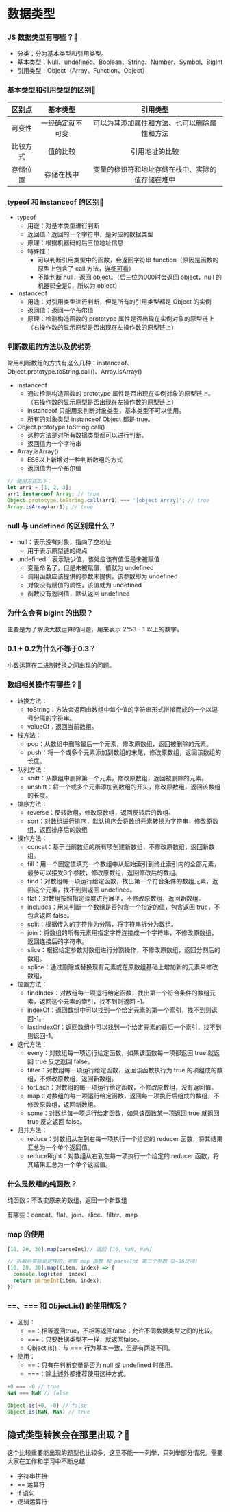 # 数据类型

### JS 数据类型有哪些？:star2:

- 分类：分为基本类型和引用类型。
- 基本类型：Null、undefined、Boolean、String、Number、Symbol、BigInt
- 引用类型：Object（Array、Function、Object）

### 基本类型和引用类型的区别:star2:

|   区别点  | 基本类型 |  引用类型  |
|:-------------:|:-------------:|:----------------------:|
| 可变性   | 一经确定就不可变 | 可以为其添加属性和方法、也可以删除属性和方法 |
| 比较方式   | 值的比较 | 引用地址的比较 |
| 存储位置   | 存储在栈中 | 变量的标识符和地址存储在栈中、实际的值存储在堆中 |

### typeof 和 instanceof 的区别:star2:

- typeof
  - 用途：对基本类型进行判断
  - 返回值：返回的一个字符串，是对应的数据类型
  - 原理：根据机器码的后三位地址信息
  - 特殊性：
    - 可以判断引用类型中的函数，会返回字符串 function（原因是函数的原型上包含了 call
      方法，[详细可看](https://developer.mozilla.org/zh-CN/docs/Web/JavaScript/Reference/Operators/typeof)）
    - 不能判断 null，返回 object。（后三位为000时会返回 object，null 的机器码全是0，所以为 object）
- instanceof
  - 用途：对引用类型进行判断，但是所有的引用类型都是 Object 的实例
  - 返回值：返回一个布尔值
  - 原理：检测构造函数的 prototype 属性是否出现在实例对象的原型链上（右操作数的显示原型是否出现在左操作数的原型链上）

### 判断数组的方法以及优劣势

常用判断数组的方式有这么几种：instanceof、Object.prototype.toString.call()、Array.isArray()

- instanceof
  - 通过检测构造函数的 prototype 属性是否出现在实例对象的原型链上。（右操作数的显示原型是否出现在左操作数的原型链上）
  - instanceof 只能用来判断对象类型，基本类型不可以使用。
  - 所有的对象类型 instanceof Object 都是 true。
- Object.prototype.toString.call()
  - 这种方法是对所有数据类型都可以进行判断。
  - 返回值为一个字符串
- Array.isArray()
  - ES6以上新增对一种判断数组的方式
  - 返回值为一个布尔值

```javascript
// 使用方式如下：
let arr1 = [1, 2, 3];
arr1 instanceof Array; // true
Object.prototype.toString.call(arr1) === '[object Array]'; // true
Array.isArray(arr1); // true
```

### null 与 undefined 的区别是什么？

- null：表示没有对象，指向了空地址
  - 用于表示原型链的终点
- undefined：表示缺少值，该处应该有值但是未被赋值
  - 变量命名了，但是未被赋值，值就为 undefined
  - 调用函数应该提供的参数未提供，该参数即为 undefined
  - 对象没有赋值的属性，该值就为 undefined
  - 函数没有返回值，默认返回 undefined

### 为什么会有 bigInt 的出现？

主要是为了解决大数运算的问题，用来表示 2^53 - 1 以上的数字。

### 0.1 + 0.2为什么不等于0.3？

小数运算在二进制转换之间出现的问题。

### 数组相关操作有哪些？:star2:

- 转换方法：
  - toString：方法会返回由数组中每个值的字符串形式拼接而成的一个以逗号分隔的字符串。
  - valueOf：返回当前数组。
- 栈方法：
  - pop：从数组中删除最后一个元素，修改原数组，返回被删除的元素。
  - push：将一个或多个元素添加到数组的末尾，修改原数组，返回该数组的长度。
- 队列方法：
  - shift：从数组中删除第一个元素，修改原数组，返回被删除的元素。
  - unshift：将一个或多个元素添加到数组的开头，修改原数组，返回该数组的长度。
- 排序方法：
  - reverse：反转数组，修改原数组，返回反转后的数组。
  - sort：对数组进行排序，默认排序会将数组元素转换为字符串，修改原数组，返回排序后的数组
- 操作方法：
  - concat：基于当前数组的所有项创建新数组，不修改原数组，返回新数组。
  - fill：用一个固定值填充一个数组中从起始索引到终止索引内的全部元素，最多可以接受3个参数，修改原数组，返回修改后的数组。
  - find：对数组每一项运行给定函数，找出第一个符合条件的数组元素，返回这个元素，找不到则返回 undefined。
  - flat：对数组按照指定深度进行展平，不修改原数组，返回新数组。
  - includes：用来判断一个数组是否包含一个指定的值，包含返回 true，不包含返回 false。
  - split：根据传入的字符作为分隔，将字符串拆分为数组。
  - join：将数组的所有元素用指定字符连接成一个字符串，不修改原数组，返回连接后的字符串。
  - slice：根据给定参数对数组进行分割操作，不修改原数组，返回分割后的数组。
  - splice：通过删除或替换现有元素或在原数组基础上增加新的元素来修改数组，
- 位置方法：
  - findIndex：对数组每一项运行给定函数，找出第一个符合条件的数组元素，返回这个元素的索引，找不到则返回 -1。
  - indexOf：返回数组中可以找到一个给定元素的第一个索引，找不到则返回-1。
  - lastIndexOf：返回数组中可以找到一个给定元素的最后一个索引，找不到则返回-1。
- 迭代方法：
  - every：对数组每一项运行给定函数，如果该函数每一项都返回 true 就返回 true 反之返回 false。
  - filter：对数组每一项运行给定函数，返回该函数执行为 true 的项组成的数组，不修改原数组，返回新数组。
  - forEach：对数组的每一项运行给定函数，不修改原数组，没有返回值。
  - map：对数组的每一项运行给定函数，返回每一项执行后组成的数组，不修改原数组，返回新数组。
  - some：对数组每一项运行给定函数，如果该函数某一项返回 true 就返回 true 反之返回 false。
- 归并方法：
  - reduce：对数组从左到右每一项执行一个给定的 reducer 函数，将其结果汇总为一个单个返回值。
  - reduceRight：对数组从右到左每一项执行一个给定的 reducer 函数，将其结果汇总为一个单个返回值。

### 什么是数组的纯函数？

纯函数：不改变原来的数组，返回一个新数组

有哪些：concat、flat、join、slice、filter、map

### map 的使用

```javascript
[10, 20, 30].map(parseInt)// 返回 [10, NaN, NaN]

// 拆解后实际是这样的，考察 map 函数 和 parseInt 第二个参数（2-36之间）
[10, 20, 30].map((item, index) => {
  console.log(item, index)
  return parseInt(item, index);
})
```

### ==、=== 和 Object.is() 的使用情况？

- 区别：
  - ==：相等返回true，不相等返回false；允许不同数据类型之间的比较。
  - ===：只要数据类型不一样，就返回false。
  - Object.is()：与 === 行为基本一致，但是有两处不同。
- 使用：
  - ==：只有在判断变量是否为 null 或 undefined 时使用。
  - ===：除上述外都推荐使用这种方式。

```javascript
+0 === -0 // true
NaN === NaN // false

Object.is(+0, -0) // false
Object.is(NaN, NaN) // true
```

## 隐式类型转换会在那里出现？:star2:

这个比较重要能出现的题型也比较多，这里不能一一列举，只列举部分情况。需要大家在工作和学习中不断总结

- 字符串拼接
- == 运算符
- if 语句
- 逻辑运算符

